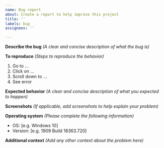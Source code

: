 ```yaml
---
name: Bug report
about: Create a report to help improve this project
title: ''
labels: bug
assignees: ''

---
```


**Describe the bug**
*(A clear and concise description of what the bug is)*

**To reproduce**
*(Steps to reproduce the behavior)*

1. Go to ...
2. Click on ...
3. Scroll down to ...
4. See error

**Expected behavior**
*(A clear and concise description of what you expected to happen)*

**Screenshots**
*(If applicable, add screenshots to help explain your problem)*

**Operating system**
*(Please complete the following information)*

- OS: [e.g. Windows 10]
- Version: [e.g. 1909 Build 18363.720]

**Additional context**
*(Add any other context about the problem here)*
